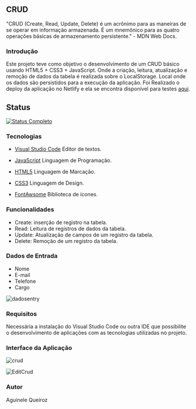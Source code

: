 ## CRUD
"CRUD (Create, Read, Update, Delete) é um acrônimo para as maneiras de se operar em informação armazenada. É um mnemônico para as quatro operações básicas de armazenamento persistente." - MDN Web Docs.

### Introdução
Este projeto teve como objetivo o desenvolvimento de um 
CRUD básico usando HTML5 + CSS3 + JavaScript. Onde a criação, leitura, atualização e remoção de dados da tabela é realizada sobre o LocalStorage.
Local onde os dados são persistidos para a execução da aplicação.   Foi Realizado o deploy da aplicação no Netlify e ela se encontra disponível para testes [aqui](https://crud-js-application.netlify.app/).

## Status
[![Status Completo](https://img.shields.io/badge/STATUS-COMPLETO-green?style=for-the-badge)]()

### Tecnologias

* [Visual Studio Code](https://code.visualstudio.com/) Editor de textos.

* [JavaScript](https://developer.mozilla.org/pt-BR/docs/Learn/JavaScript) Linguagem de Programação.

* [HTML5](https://developer.mozilla.org/pt-BR/docs/Learn/HTML) Linguagem de Marcação.

* [CSS3](https://developer.mozilla.org/pt-BR/docs/Web/CSS) Linguagem de Design.

* [FontAwsome](https://fontawesome.com/) Biblioteca de ícones.

### Funcionalidades

* Create: inserção de registro na tabela.
* Read: Leitura de registros de dados da tabela.
* Update: Atualização de campos de um registro da tabela.
* Delete: Remoção de um registro da tabela.

### Dados de Entrada

* Nome
* E-mail
* Telefone
* Cargo

![dadosentry](https://user-images.githubusercontent.com/66737248/162998092-c3da610f-75ba-4978-be92-ee99d5e8fab3.png)

### Requisitos

Necessária a instalação do Visual Studio Code ou outra IDE que possibilite o desenvolvimento de aplicações com as tecnologias utilizadas no projeto.

### Interface da Aplicação

![crud](https://user-images.githubusercontent.com/66737248/162998410-55d66e31-fefb-4b28-b13e-091102840e98.png)

![EditCrud](https://user-images.githubusercontent.com/66737248/162998796-cc34d007-bc03-4d0f-9a12-9be48dd09b2b.png)

### Autor

Aguinele Queiroz
